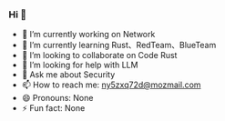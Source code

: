 ### Hi 👋

- 🔭 I’m currently working on Network
- 🌱 I’m currently learning Rust、RedTeam、BlueTeam
- 👯 I’m looking to collaborate on Code Rust
- 🤔 I’m looking for help with LLM
- 💬 Ask me about Security
- 📫 How to reach me: ny5zxq72d@mozmail.com
- 😄 Pronouns: None
- ⚡ Fun fact: None

